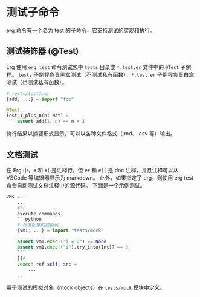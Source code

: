 # 测试子命令

erg 命令有一个名为 test 的子命令，它支持测试的实现和执行。

## 测试装饰器 (@Test)

Erg 使用 `erg test` 命令测试包中 `tests` 目录或 `*.test.er` 文件中的 `@Test` 子例程。
`tests` 子例程负责黑盒测试（不测试私有函数），`*.test.er` 子例程负责白盒测试（也测试私有函数）。

```python
# tests/test1.er
{add; ...} = import "foo"

@Test
test_1_plus_n(n: Nat) =
    assert add(1, n) == n + 1
```

执行结果以摘要形式显示，可以以各种文件格式（.md、.csv 等）输出。

## 文档测试

在 Erg 中，`#` 和 `#[` 是注释行，但 `##` 和 `#[[` 是 doc 注释，并且注释可以从 VSCode 等编辑器显示为 markdown。
此外，如果指定了 erg，则使用 erg test 命令自动测试文档注释中的源代码。
下面是一个示例测试。

```python
VMs =...
    ...
    #[[
    execute commands.
    ```python
    # 标准配置的虚拟机
    {vm1; ...} = import "tests/mock"

    assert vm1.exec!("i = 0") == None
    assert vm1.exec!("i").try_into(Int)? == 0
    ```
    ]]#
    .exec! ref self, src =
        ...
    ...
```

用于测试的模拟对象（mock objects）在 `tests/mock` 模块中定义。